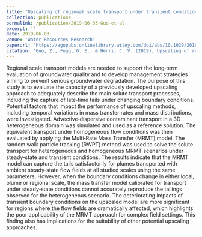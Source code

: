 ```yaml
---
title: "Upscaling of regional scale transport under transient conditions: evaluation of the Multi‐rate Mass Transfer model"
collection: publications
permalink: /publication/2019-06-03-Guo-et-al
excerpt: ''
date: 2019-06-03
venue: 'Water Resources Research'
paperurl: 'https://agupubs.onlinelibrary.wiley.com/doi/abs/10.1029/2019WR024953'
citation: 'Guo, Z., Fogg, G. E., & Henri, C. V. (2019), Upscaling of regional scale transport under transient conditions: evaluation of the Multi‐rate Mass Transfer model, Water Resources Research, 55, doi:10.1029/2019WR024953.'
---
```


Regional scale transport models are needed to support the long‐term evaluation of groundwater quality and to develop management strategies aiming to prevent serious groundwater degradation. The purpose of this study is to evaluate the capacity of a previously developed upscaling approach to adequately describe the main solute transport processes, including the capture of late‐time tails under changing boundary conditions. Potential factors that impact the performance of upscaling methods, including temporal variations in mass transfer rates and mass distributions, were investigated. Advective‐dispersive contaminant transport in a 3D heterogeneous domain was simulated and used as a reference solution. The equivalent transport under homogeneous flow conditions was then evaluated by applying the Multi‐Rate Mass Transfer (MRMT) model. The random walk particle tracking (RWPT) method was used to solve the solute transport for heterogeneous and homogeneous MRMT scenarios under steady‐state and transient conditions. The results indicate that the MRMT model can capture the tails satisfactorily for plumes transported with ambient steady‐state flow fields at all studied scales using the same parameters. However, when the boundary conditions change in either local, plume or regional scale, the mass transfer model calibrated for transport under steady‐state conditions cannot accurately reproduce the tailings observed for the heterogeneous scenario. The deteriorating impacts of transient boundary conditions on the upscaled model are more significant for regions where the flow fields are dramatically affected, which highlights the poor applicability of the MRMT approach for complex field settings. This finding also has implications for the suitability of other potential upscaling approaches.
